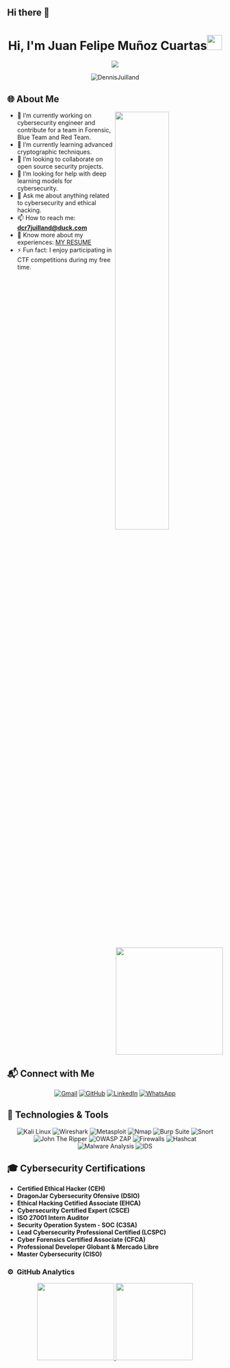 ## Hi there 👋

<!--
**Juanfe31/Juanfe31** is a ✨ _special_ ✨ repository because its `README.md` (this file) appears on your GitHub profile.

Here are some ideas to get you started:

- 🔭 I’m currently working on ...
- 🌱 I’m currently learning ...
- 👯 I’m looking to collaborate on ...
- 🤔 I’m looking for help with ...
- 💬 Ask me about ...
- 📫 How to reach me: ...
- 😄 Pronouns: ...
- ⚡ Fun fact: ...
-->

<h1 align="center">Hi, I'm Juan Felipe Muñoz Cuartas<img src="https://media.giphy.com/media/hvRJCLFzcasrR4ia7z/giphy.gif" width="35"></h1>

<p align="center">
  <img src="https://readme-typing-svg.herokuapp.com?font=Time+New+Roman&color=%23C8BE25&size=25&center=true&vCenter=true&width=600&height=100&lines=Cybersecurity+Engineer;Systems+Engineering+Graduate;Ethical+Hacking+Specialist;Master+in+Cybersecurity;Exploring+Cryptography;Defensive+and+Offensive+Security;Always+learning+new+things" />
</p>

<p align="center"> 
  <img src="https://komarev.com/ghpvc/?username=DennisJuilland&label=Profile%20views&color=0047AB&style=flat-square" alt="DennisJuilland" /> 
</p>

## 🌐 About Me

<img src="https://user-images.githubusercontent.com/89788120/167628634-549d2bdd-609e-4275-85af-1e1974da64ca.gif" width="50%" align="right" />

<img align="right" src="https://github.com/DennisJuilland/DennisJuilland/blob/main/Images/Right_Side.gif?raw=true" width="250">

- 🔭 I’m currently working on cybersecurity engineer and contribute for a team in Forensic, Blue Team and Red Team.
- 🌱 I’m currently learning advanced cryptographic techniques.
- 👯 I’m looking to collaborate on open source security projects.
- 🤔 I’m looking for help with deep learning models for cybersecurity.
- 💬 Ask me about anything related to cybersecurity and ethical hacking.
- 📫 How to reach me: **dcr7juilland@duck.com**
- 📄 Know more about my experiences: [MY RESUME](https://www.canva.com/design/DAFJOuoQHyM/F3akY9g_DhGxY4udIJKIKg/edit?utm_content=DAFJOuoQHyM&utm_campaign=designshare&utm_medium=link2&utm_source=sharebutton)
- ⚡ Fun fact: I enjoy participating in CTF competitions during my free time.

<br clear="right"/>

## 📬 Connect with Me

<p align="center">
  <a href="mailto:dcr7juilland@duck.com"><img src="https://img.shields.io/badge/Gmail-D14836?style=for-the-badge&logo=gmail&logoColor=white" alt="Gmail"/></a>
  <a href="https://github.com/JuanFe31"><img src="https://img.shields.io/badge/GitHub-100000?style=for-the-badge&logo=github&logoColor=white" alt="GitHub"/></a>
  <a href="https://www.linkedin.com/in/dennis-patrick-j-a3362620b"><img src="https://img.shields.io/badge/LinkedIn-%230A66C2.svg?style=for-the-badge&logo=linkedin&logoColor=white" alt="LinkedIn"/></a>
  <a href="https://wa.me/573215085296"><img src="https://img.shields.io/badge/WhatsApp-25D366?style=for-the-badge&logo=whatsapp&logoColor=white" alt="WhatsApp"/></a>
</p>

## 🔧 Technologies & Tools

<p align="center">
  <img src="https://img.shields.io/badge/Kali_Linux-557C94.svg?style=for-the-badge&logo=kali-linux&logoColor=white" alt="Kali Linux" />
  <img src="https://img.shields.io/badge/Wireshark-1671AB.svg?style=for-the-badge&logo=wireshark&logoColor=white" alt="Wireshark" />
  <img src="https://img.shields.io/badge/Metasploit-E6331A.svg?style=for-the-badge&logo=metasploit&logoColor=white" alt="Metasploit" />
  <img src="https://img.shields.io/badge/Nmap-000000.svg?style=for-the-badge&logo=nmap&logoColor=white" alt="Nmap" />
  <img src="https://img.shields.io/badge/Burp_Suite-FF6900.svg?style=for-the-badge&logo=burp-suite&logoColor=white" alt="Burp Suite" />
  <img src="https://img.shields.io/badge/Snort-FF3A00.svg?style=for-the-badge&logo=snort&logoColor=white" alt="Snort" />
  <img src="https://img.shields.io/badge/John_The_Ripper-FFDB58.svg?style=for-the-badge&logoColor=white" alt="John The Ripper" />
  <img src="https://img.shields.io/badge/Owasp_ZAP-CC6699.svg?style=for-the-badge&logo=owasp&logoColor=white" alt="OWASP ZAP" />
  <img src="https://img.shields.io/badge/Firewall-FF4B32.svg?style=for-the-badge&logoColor=white" alt="Firewalls" />
  <img src="https://img.shields.io/badge/Hashcat-20B2AA.svg?style=for-the-badge&logoColor=white" alt="Hashcat" />
  <img src="https://img.shields.io/badge/Malware_Analysis-FFFF00.svg?style=for-the-badge&logoColor=black" alt="Malware Analysis" />
  <img src="https://img.shields.io/badge/Intrusion_Detection_Systems-00FF00.svg?style=for-the-badge&logoColor=white" alt="IDS" />
</p>

## 🎓 Cybersecurity Certifications

- **Certified Ethical Hacker (CEH)**
- **DragonJar Cybersecurity Ofensive (DSIO)**
- **Ethical Hacking Cetified Associate (EHCA)**
- **Cybersecurity Certified Expert (CSCE)**
- **ISO 27001 Intern Auditor**
- **Security Operation System - SOC (C3SA)**
- **Lead Cybersecurity Professional Certified (LCSPC)**
- **Cyber Forensics Certified Associate (CFCA)**
- **Professional Developer Globant & Mercado Libre**
- **Master Cybersecurity (CISO)**

### ⚙️ &nbsp;GitHub Analytics

<p align="center">
<a href="https://github.com/JuanFe31">
  <img height="180em" src="https://github-readme-stats-eight-theta.vercel.app/api?username=Juanfe31&show_icons=true&theme=algolia&include_all_commits=true&count_private=true"/>
  <img height="180em" src="https://github-readme-stats-eight-theta.vercel.app/api/top-langs/?username=Juanfe31&layout=compact&langs_count=8&theme=algolia"/>
</a>
</p>
